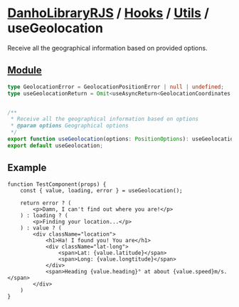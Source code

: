 # [DanhoLibraryRJS](../../index.md) / [Hooks](../index.md) / [Utils](index.md) / useGeolocation
Receive all the geographical information based on provided options.

## [Module](../../../src/hooks/utils/useGeolocation.ts)
```ts
type GeolocationError = GeolocationPositionError | null | undefined;
type useGeolocationReturn = Omit<useAsyncReturn<GeolocationCoordinates, GeolocationError>, 'callback'>


/**
 * Receive all the geographical information based on options
 * @param options Geographical options
 */
export function useGeolocation(options: PositionOptions): useGeolocationReturn;
export default useGeolocation;
```

## Example
```tsx
function TestComponent(props) {
    const { value, loading, error } = useGeolocation();

    return error ? (
        <p>Damn, I can't find out where you are!</p>
    ) : loading ? (
        <p>Finding your location...</p>
    ) : value ? (
        <div className="location">
            <h1>Ha! I found you! You are</h1>
            <div className="lat-long">
                <span>Lat: {value.latitude}</span>
                <span>Long: {value.longtitude}</span>
            </div>
            <span>Heading {value.heading}° at about {value.speed}m/s.</span>
        </div>
    )
}
```
